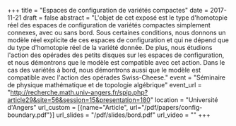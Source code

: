 +++
title = "Espaces de configuration de variétés compactes"
date = 2017-11-21
draft = false
abstract = "L'objet de cet exposé est le type d'homotopie réel des espaces de configuration de variétés compactes simplement connexes, avec ou sans bord. Sous certaines conditions, nous donnons un modèle réel explicite de ces espaces de configuration et qui ne dépend que du type d'homotopie réel de la variété donnée. De plus, nous étudions l'action des opérades des petits disques sur les espaces de configuration, et nous démontrons que le modèle est compatible avec cet action. Dans le cas des variétés à bord, nous démontrons aussi que le modèle est compatible avec l'action des opérades Swiss-Cheese."
event = "Séminaire de physique mathématique et de topologie algébrique"
event_url = "http://recherche.math.univ-angers.fr/spip.php?article29&site=56&session=15&presentation=180"
location = "Université d'Angers"
url_custom = [{name="Article", url="/pdf/papers/config-boundary.pdf"}]
url_slides = "/pdf/slides/bord.pdf"
url_video = ""
+++

